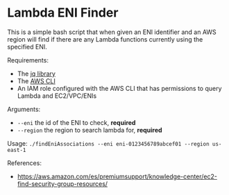 # Lambda ENI Finder

This is a simple bash script that when given an ENI identifier and an AWS region will find if there are any Lambda functions currently using the specified ENI.

Requirements:
- The [jq library](https://stedolan.github.io/jq/)
- The [AWS CLI](https://docs.aws.amazon.com/cli/latest/userguide/cli-chap-install.html)
- An IAM role configured with the AWS CLI that has permissions to query Lambda and EC2/VPC/ENIs

Arguments:
- `--eni` the id of the ENI to check, __required__
- `--region` the region to search lambda for, __required__

Usage:
```./findEniAssociations --eni eni-0123456789abcef01 --region us-east-1```

References:
- https://aws.amazon.com/es/premiumsupport/knowledge-center/ec2-find-security-group-resources/